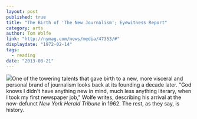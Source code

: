 ```yaml
---
layout: post
published: true
title: "The Birth of 'The New Journalism'; Eyewitness Report"
category: arts
author: Tom Wolfe
link: "http://nymag.com/news/media/47353/#"
displaydate: "1972-02-14"
tags: 
  - reading
date: "2013-08-21"
---
```


![](http://images.nymag.com/news/media/1972-0214-cover-250.jpg)One of the towering talents that gave birth to a new, more visceral and personal brand of journalism looks back at its founding a decade later. "God knows I didn't have anything new in mind, much less anything literary, when I took my first newspaper job," Wolfe writes, describing his arrival at the now-defunct _New York Herald Tribune_ in 1962. The rest, as they say, is history.